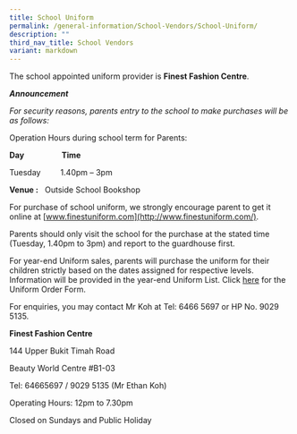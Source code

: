 ```yaml
---
title: School Uniform
permalink: /general-information/School-Vendors/School-Uniform/
description: ""
third_nav_title: School Vendors
variant: markdown
---
```

The school appointed uniform provider is **Finest Fashion Centre**.

**_Announcement_**

_For security reasons, parents entry to the school to make purchases will be as follows:_

Operation Hours during school term for Parents:    
  
**Day**                 **Time**

Tuesday         1.40pm – 3pm 


**Venue :**   Outside School Bookshop

For purchase of school uniform, we strongly encourage parent to get it online at [www.finestuniform.com](http://www.finestuniform.com/). 

 Parents should only visit the school for the purchase at the stated time (Tuesday, 1.40pm to 3pm) and report to the guardhouse first. 

For year-end Uniform sales, parents will purchase the uniform for their children strictly based on the dates assigned for respective levels. Information will be provided in the year-end Uniform List. Click [here](/files/School%20Uniform/FHPS_P1_P6_2024_Uniform_Order.pdf) for the Uniform Order Form. 

For enquiries, you may contact Mr Koh at Tel: 6466 5697 or HP No. 9029 5135.
  

**Finest Fashion Centre**  

144 Upper Bukit Timah Road

Beauty World Centre #B1-03

Tel: 64665697 / 9029 5135 (Mr Ethan Koh)

Operating Hours: 12pm to 7.30pm

Closed on Sundays and Public Holiday